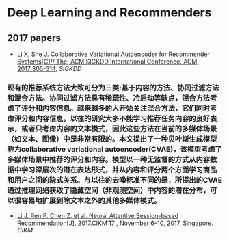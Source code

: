 # Deep Learning and Recommenders
## 2017 papers
- [Li X, She J. Collaborative Variational Autoencoder for Recommender Systems[C]// The, ACM SIGKDD International Conference. ACM, 2017:305-314.](https://dl.acm.org/citation.cfm?doid=3097983.3098077]) _SIGKDD_
### 现有的推荐系统方法大致可分为三类:基于内容的方法、协同过滤方法和混合方法。协同过滤方法具有稀疏性、冷启动等缺点，混合方法考虑了评分和内容信息。越来越多的人开始关注混合方法，它们同时考虑评分和内容信息，以往的研究大多不能学习推荐任务内容的良好表示，或者只考虑内容的文本模式，因此这些方法在当前的多媒体场景（如文本、图像）中是非常有限的。本文提出了一种贝叶斯生成模型称为collaborative variational autoencoder(CVAE)，该模型考虑了多媒体场景中推荐的评分和内容。模型以一种无监督的方式从内容数据中学习深层次的潜在表达形式，并从内容和评分两个方面学习商品和用户之间的隐式关系。与以往的去噪标准不同的是，所提出的CVAE通过推理网络获取了隐藏空间（非观测空间）中内容的潜在分布，可以很容易地扩展到除文本之外的其他多媒体模式。
- [Li J, Ren P, Chen Z, et al. Neural Attentive Session-based Recommendation[J]. 2017.CIKM’17 , November 6–10, 2017, Singapore.](https://dl.acm.org/citation.cfm?id=3132926) _CIKM_

